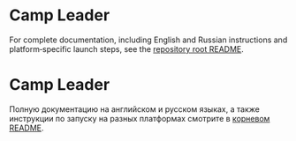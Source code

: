 # Camp Leader

For complete documentation, including English and Russian instructions and platform‑specific launch steps, see the [repository root README](../README.md).

# Camp Leader

Полную документацию на английском и русском языках, а также инструкции по запуску на разных платформах смотрите в [корневом README](../README.md).

